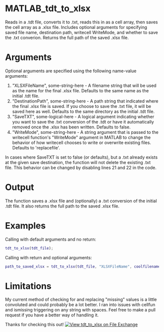 # MATLAB_tdt_to_xlsx

Reads in a .tdt file, converts it to .txt, reads this in as a cell array, then saves the cell array as a .xlsx file. Includes optional arguments for specifying saved file name, destination path, writecell WriteMode, and whether to save the .txt converion. Returns the full path of the saved .xlsx file.

# Arguments
Optional arguments are specified using the following name-value arguments:
1. "XLSXFileName", some-string-here - A filename string that will be used as the name for the final .xlsx file. Defaults to the same name as the initial .tdt file.
2. "DestinationPath", some-string-here - A path string that indicated where the final .xlsx file is saved. If you choose to save the .txt file, it will be saved here as well. Defaults to the same directory as the initial .tdt file.
3. "SaveTXT", some-logical-here - A logical argument indicating whether you want to save the .txt conversion of the .tdt or have it automatically removed once the .xlsx has been written. Defaults to false.
4. "WriteMode", some-string-here - A string argument that is passed to the writecell function's "WriteMode" argument in MATLAB to change the behavior of how writecell chooses to write or overwrite existing files. Defaults to 'replacefile'.

In cases where SaveTXT is set to false (or defaults), but a .txt already exists at the given save destination, the function will not delete the existing .txt file. This behavior can be changed by disabling lines 21 and 22 in the code.

# Output
The function saves a .xlsx file and (optionally) a .txt conversion of the initial .tdt file. It also returns the full path to the saved .xlsx file.

# Examples
Calling with default arguments and no return:
```MATLAB
tdt_to_xlsx(tdt_file);
```
Calling with return and optional arguments:
```MATLAB
path_to_saved_xlsx = tdt_to_xlsx(tdt_file, "XLSXFileName", coolfilenamehere, "DestinationPath", awesomepathhere, "SaveTxt", 1, "WriteMode", "overwritesheet")
```
# Limitations
My current method of checking for and replacing "missing" values is a little convoluted and could probably be a lot better. I ran into issues with cellfun and ismissing triggering on any string with spaces. Feel free to make a pull request if you have a better way of handling it.

Thanks for checking this out!
[![View tdt_to_xlsx on File Exchange](https://www.mathworks.com/matlabcentral/images/matlab-file-exchange.svg)](https://www.mathworks.com/matlabcentral/fileexchange/105760-tdt_to_xlsx)
